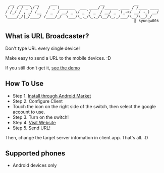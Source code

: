       __  _____  __     ___                   __             __         
     / / / / _ \/ /    / _ )_______  ___ ____/ /______ ____ / /____ ____
    / /_/ / , _/ /__  / _  / __/ _ \/ _ `/ _  / __/ _ `(_-</ __/ -_) __/
    \____/_/|_/____/ /____/_/  \___/\_,_/\_,_/\__/\_,_/___/\__/\__/_/   
                                                             @ kyungw00k

What is URL Broadcaster?
----

Don't type URL every single device!

Make easy to send a URL to the mobile devices. :D

If you still don't get it, [see the demo](http://vimeo.com/35988619 "Demo")

How To Use
----

* Step 1. [Install through Android Market](https://play.google.com/store/apps/details?id=kyungw00k.URLBroadcaster)
* Step 2. Configure Client
 * Touch the icon on the right side of the switch, then select the google account to use.
* Step 3. Turn on the switch!
* Step 4. [Visit Website](http://url-broadcaster.appspot.com/)
* Step 5. Send URL!

Then, change the target server infomation in client app. That's all. :D

Supported phones
----
* Android devices only

